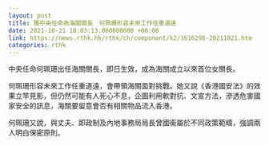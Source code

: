 ```yaml
---
layout: post
title: 獲中央任命為海關關長　何珮珊形容未來工作任重道遠
date: 2021-10-21 18:03:13.000000000 +08:00
link: https://news.rthk.hk/rthk/ch/component/k2/1616298-20211021.htm
categories: rthk
---
```


中央任命何珮珊出任海關關長，即日生效，成為海關成立以來首位女關長。

何珮珊形容未來工作任重道遠，會帶領海關面對挑戰。她又說《香港國安法》的效果立竿見影，但仍然可能有人死心不息，企圖利用軟對抗、文宣方法，滲透危害國家安全的訊息，海關要留意會否有相關物品流入香港。

何珮珊又說，與丈夫、即政制及內地事務局局長曾國衞屬於不同政策範疇，強調兩人明白保密原則。
